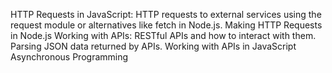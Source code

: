 HTTP Requests in JavaScript:
HTTP requests to external services using the request module or alternatives like fetch in Node.js.
Making HTTP Requests in Node.js
Working with APIs:
RESTful APIs and how to interact with them.
Parsing JSON data returned by APIs.
Working with APIs in JavaScript
Asynchronous Programming